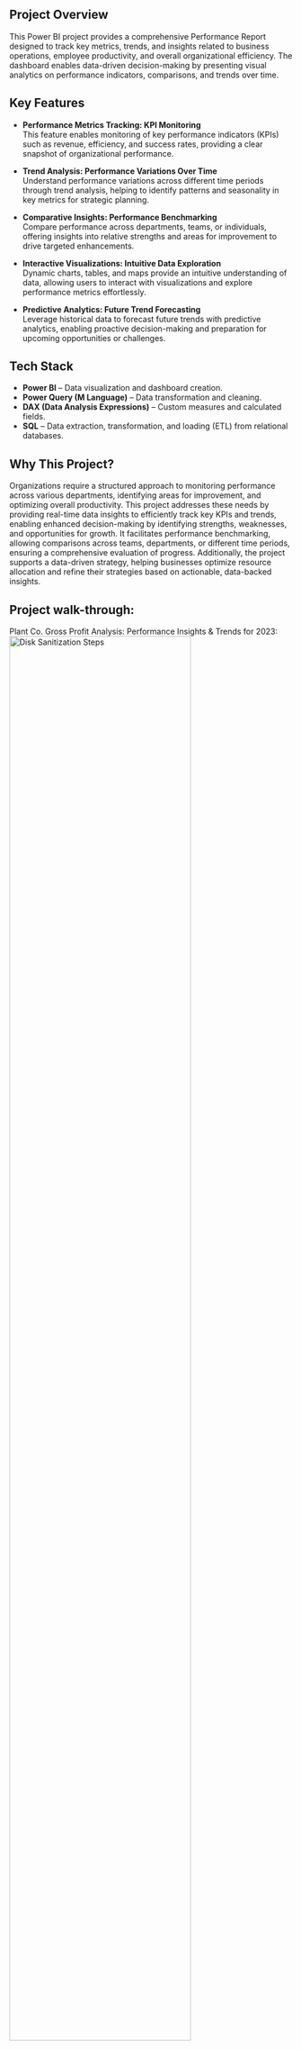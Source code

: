 <h2>Project Overview</h2>
This Power BI project provides a comprehensive Performance Report designed to track key metrics, trends, and insights related to business operations, employee productivity, and overall organizational efficiency. The dashboard enables data-driven decision-making by presenting visual analytics on performance indicators, comparisons, and trends over time.
<br />


## Key Features

- **Performance Metrics Tracking: KPI Monitoring**  
This feature enables monitoring of key performance indicators (KPIs) such as revenue, efficiency, and success rates, providing a clear snapshot of organizational performance.

- **Trend Analysis: Performance Variations Over Time**  
Understand performance variations across different time periods through trend analysis, helping to identify patterns and seasonality in key metrics for strategic planning.

- **Comparative Insights: Performance Benchmarking**  
Compare performance across departments, teams, or individuals, offering insights into relative strengths and areas for improvement to drive targeted enhancements.

- **Interactive Visualizations: Intuitive Data Exploration**  
Dynamic charts, tables, and maps provide an intuitive understanding of data, allowing users to interact with visualizations and explore performance metrics effortlessly.

- **Predictive Analytics: Future Trend Forecasting**  
Leverage historical data to forecast future trends with predictive analytics, enabling proactive decision-making and preparation for upcoming opportunities or challenges.


## Tech Stack

- **Power BI** – Data visualization and dashboard creation.  
- **Power Query (M Language)** – Data transformation and cleaning.  
- **DAX (Data Analysis Expressions)** – Custom measures and calculated fields.  
- **SQL** – Data extraction, transformation, and loading (ETL) from relational databases.



## Why This Project?

Organizations require a structured approach to monitoring performance across various departments, identifying areas for improvement, and optimizing overall productivity. This project addresses these needs by providing real-time data insights to efficiently track key KPIs and trends, enabling enhanced decision-making by identifying strengths, weaknesses, and opportunities for growth. It facilitates performance benchmarking, allowing comparisons across teams, departments, or different time periods, ensuring a comprehensive evaluation of progress. Additionally, the project supports a data-driven strategy, helping businesses optimize resource allocation and refine their strategies based on actionable, data-backed insights.


<h2>Project walk-through:</h2>

Plant Co. Gross Profit Analysis: Performance Insights & Trends for 2023:<br/>
<img src="https://i.imgur.com/i2xllb6.png" height="80%" width="80%" alt="Disk Sanitization Steps"/>
<br />
<br />

Plant Co. Quantity Analysis: Performance Insights & Trends for 2023: <br/>
<img src="https://i.imgur.com/hE3uJ09.png" height="80%" width="80%" alt="Disk Sanitization Steps"/>
<br />
<br />

Plant Co. Sales Analysis: Performance Insights & Trends for 2023 <br/>
<img src="https://i.imgur.com/YBqT2td.png" height="80%" width="80%" alt="Disk Sanitization Steps"/>
<br />
<br />

Plant Co. Gross Profit Analysis: Performance Insights & Trends for 2024:<br/>
<img src="https://i.imgur.com/xV6dSni.png" height="80%" width="80%" alt="Disk Sanitization Steps"/>
<br />
<br />

Plant Co. Sales Analysis: Performance Insights & Trends for 2024: <br/>
<img src="https://i.imgur.com/yCWa4s2.png" height="80%" width="80%" alt="Disk Sanitization Steps"/>
<br />
<br />



<!--
 ```diff
- text in red
+ text in green
! text in orange
# text in gray
@@ text in purple (and bold)@@
```
--!>
